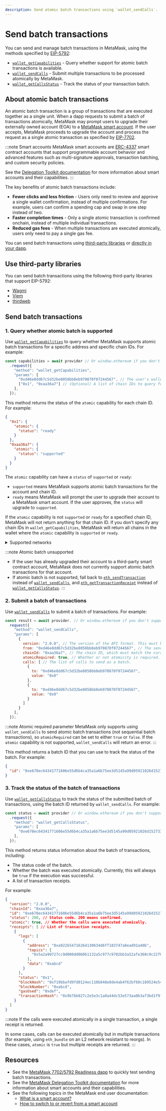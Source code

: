 ```yaml
---
description: Send atomic batch transactions using `wallet_sendCalls`.
---
```


# Send batch transactions

You can send and manage batch transactions in MetaMask, using the methods specified by
[EIP-5792](https://eips.ethereum.org/EIPS/eip-5792):

- [`wallet_getCapabilities`](/wallet/reference/json-rpc-methods/wallet_getcapabilities) - Query whether support for atomic batch transactions is available.
- [`wallet_sendCalls`](/wallet/reference/json-rpc-methods/wallet_sendcalls) - Submit multiple transactions to be processed atomically by MetaMask.
- [`wallet_getCallsStatus`](/wallet/reference/json-rpc-methods/wallet_getcallsstatus) - Track the status of your transaction batch.

## About atomic batch transactions

An atomic batch transaction is a group of transactions that are executed together as a single unit.
When a dapp requests to submit a batch of transactions atomically, MetaMask may prompt users to upgrade their externally owned account (EOA) to a [MetaMask smart account](/delegation-toolkit/development/concepts/smart-accounts).
If the user accepts, MetaMask proceeds to upgrade the account and process the request as a single atomic transaction as specified by [EIP-7702](https://eips.ethereum.org/EIPS/eip-7702).

:::note Smart accounts
MetaMask smart accounts are [ERC-4337](https://eips.ethereum.org/EIPS/eip-4337) smart contract accounts that support programmable account behavior and advanced features such as multi-signature approvals, transaction batching, and custom security policies.

See the [Delegation Toolkit documentation](/delegation-toolkit) for more information about smart accounts and their capabilities.
:::

The key benefits of atomic batch transactions include:

- **Fewer clicks and less friction** - Users only need to review and approve a single wallet confirmation, instead of multiple confirmations.
  For example, users can confirm a spending cap and swap in one step instead of two.
- **Faster completion times** - Only a single atomic transaction is confirmed onchain, instead of multiple individual transactions.
- **Reduced gas fees** - When multiple transactions are executed atomically, users only need to pay a single gas fee.

You can send batch transactions using [third-party libraries](#use-third-party-libraries)
or [directly in your dapp](#send-batch-transactions-1).

## Use third-party libraries

You can send batch transactions using the following third-party libraries that support EIP-5792:

- [Wagmi](https://wagmi.sh/react/api/hooks/useCapabilities)
- [Viem](https://viem.sh/docs/actions/wallet/getCapabilities)
- [thirdweb](https://portal.thirdweb.com/references/typescript/v5/hooks#eip5792)

## Send batch transactions

### 1. Query whether atomic batch is supported

Use [`wallet_getCapabilities`](/wallet/reference/json-rpc-methods/wallet_getcapabilities) to query 
whether MetaMask supports atomic batch transactions for a specific address and specific chain IDs.
For example:

```js title="index.js"
const capabilities = await provider // Or window.ethereum if you don't support EIP-6963.
  .request({
    "method": "wallet_getCapabilities",
    "params": [
      "0xd46e8dd67c5d32be8058bb8eb970870f07244567", // The user's wallet address.
      ["0x1", "0xaa36a7"] // (Optional) A list of chain IDs to query for.
    ],
  });
```

This method returns the status of the `atomic` capability for each chain ID.
For example:

```json
{
  "0x1": {
    "atomic": {
      "status": "ready"
    }
  },
  "0xaa36a7": {
    "atomic": {
      "status": "supported"
    }
  }
}
```

The `atomic` capability can have a `status` of `supported` or `ready`:

- `supported` means MetaMask supports atomic batch transactions for the account and chain ID.
- `ready` means MetaMask will prompt the user to upgrade their account to a MetaMask smart account.
  If the user approves, the `status` will upgrade to `supported`.

If the `atomic` capability is not `supported` or `ready` for a specified chain ID, MetaMask will not return anything for that chain ID.
If you don't specify any chain IDs in `wallet_getCapabilities`, MetaMask will return all chains in the wallet where the `atomic` capability is `supported` or `ready`.

<details>
<summary>Supported networks</summary>
<div>
MetaMask currently supports atomic batch transactions on the following networks:

- Ethereum Mainnet and Sepolia
- Gnosis Mainnet and Chiado
- BNB Smart Chain Mainnet and Testnet
- OP Mainnet
- Base Mainnet and Sepolia

MetaMask will support this feature on more networks as they adopt EIP-7702.
</div>
</details>

:::note Atomic batch unsupported
- If the user has already upgraded their account to a third-party smart contract account, MetaMask does not currently support atomic batch transactions for that account.
- If atomic batch is not supported, fall back to [`eth_sendTransaction`](index.md) instead of 
  [`wallet_sendCalls`](/wallet/reference/json-rpc-methods/wallet_sendcalls),
  and [`eth_getTransactionReceipt`](/wallet/reference/json-rpc-methods/eth_gettransactionreceipt)
  instead of [`wallet_getCallsStatus`](/wallet/reference/json-rpc-methods/wallet_getcallsstatus).
:::

### 2. Submit a batch of transactions

Use [`wallet_sendCalls`](/wallet/reference/json-rpc-methods/wallet_sendcalls) to submit a batch of transactions.
For example:

```js title="index.js"
const result = await provider. // Or window.ethereum if you don't support EIP-6963.
  request({
    "method": "wallet_sendCalls",
    "params": [
      {
        version: "2.0.0", // The version of the API format. This must be 2.0.0.
        from: "0xd46e8dd67c5d32be8058bb8eb970870f07244567", // The sender's address.
        chainId: "0xaa36a7", // The chain ID, which must match the currently selected network.
        atomicRequired: true, // Whether or not atomicity is required.
        calls: [ // The list of calls to send as a batch.
          {
            to: "0xd46e8dd67c5d32be8058bb8eb970870f07244567",
            value: "0x0"
          },
          {
            to: "0xd46e8dd67c5d32be8058bb8eb970870f07244567",
            value: "0x0"
          }
        ]
      }
    ],
  });
```

:::note Atomic required parameter
MetaMask only supports using `wallet_sendCalls` to send atomic batch transactions (not sequential batch transactions),
so `atomicRequired` can be set to either `true` or `false`.
If the `atomic` capability is not supported, `wallet_sendCalls` will return an error.
:::

This method returns a batch ID that you can use to track the status of the batch.
For example:

```json
{
  "id": "0xe670ec64341771606e55d6b4ca35a1a6b75ee3d5145a99d05921026d1527331"
}
```

### 3. Track the status of the batch of transactions

Use [`wallet_getCallsStatus`](/wallet/reference/json-rpc-methods/wallet_getcallsstatus) to track 
the status of the submitted batch of transactions, using the batch ID returned by `wallet_sendCalls`.
For example:

```js title="index.js"
const status = await provider // Or window.ethereum if you don't support EIP-6963.
  .request({
    "method": "wallet_getCallsStatus",
    "params": [
      "0xe670ec64341771606e55d6b4ca35a1a6b75ee3d5145a99d05921026d1527331" // Batch ID.
    ],
  });
```

This method returns status information about the batch of transactions, including:

- The status code of the batch.
- Whether the batch was executed atomically.
  Currently, this will always be `true` if the execution was successful.
- A list of transaction receipts.

For example:

```json
{
  "version": "2.0.0",
  "chainId": "0xaa36a7",
  "id": "0xe670ec64341771606e55d6b4ca35a1a6b75ee3d5145a99d05921026d1527331",
  "status": 200, // Status code. 200 means confirmed.
  "atomic": true, // Whether the calls were executed atomically.
  "receipts": [ // List of transaction receipts.
    {
      "logs": [
        {
          "address": "0xa922b54716264130634d6ff183747a8ead91a40b",
          "topics": [
            "0x5a2a90727cc9d000dd060b1132a5c977c9702bb3a52afe360c9c22f0e9451a68"
          ],
          "data": "0xabcd"
        }
      ],
      "status": "0x1",
      "blockHash": "0xf19bbafd9fd0124ec110b848e8de4ab4f62bf60c189524e54213285e7f540d4a",
      "blockNumber": "0xabcd",
      "gasUsed": "0xdef",
      "transactionHash": "0x9b7bb827c2e5e3c1a0a44dc53e573aa0b3af3bd1f9f5ed03071b100bb039eaff"
    }
  ]
}
```

:::note
If the calls were executed atomically in a single transaction, a single receipt is returned.

In some cases, calls can be executed atomically but in multiple transactions (for example, using
`eth_bundle` on an L2 network resistant to reorgs).
In these cases, `atomic` is `true` but multiple receipts are returned.
:::

## Resources

- See the [MetaMask 7702/5792 Readiness dapp](https://7702playground.metamask.io/) to quickly test sending batch transactions.
- See the [MetaMask Delegation Toolkit documentation](/delegation-toolkit) for more information about smart accounts and their capabilities.
- See the following topics in the MetaMask end user documentation:
  - [What is a smart account?](https://support.metamask.io/configure/accounts/what-is-a-smart-account/)
  - [How to switch to or revert from a smart account](https://support.metamask.io/configure/accounts/switch-to-or-revert-from-a-smart-account/)
